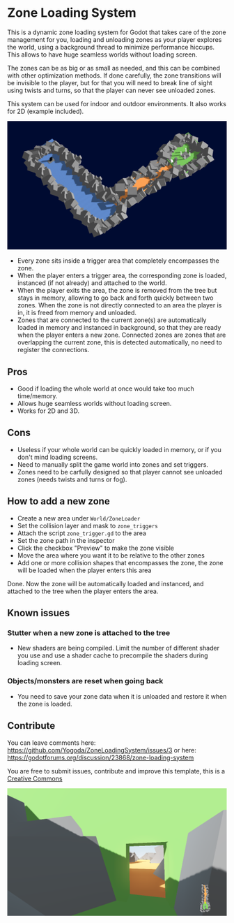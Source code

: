 # Zone Loading System

This is a dynamic zone loading system for Godot that takes care of the zone management for you, loading and unloading zones as your player explores the world, using a background thread to minimize performance hiccups. This allows to have huge seamless worlds without loading screen.

The zones can be as big or as small as needed, and this can be combined with other optimization methods. If done carefully, the zone transitions will be invisible to the player, but for that you will need to break line of sight using twists and turns, so that the player can never see unloaded zones.

This system can be used for indoor and outdoor environments. It also works for 2D (example included).

![Test image](screenshots/world.png)

- Every zone sits inside a trigger area that completely encompasses the zone.
- When the player enters a trigger area, the corresponding zone is loaded, instanced (if not already) and attached to the world.
- When the player exits the area, the zone is removed from the tree but stays in memory, allowing to go back and forth quickly between two zones. When the zone is not directly connected to an area the player is in, it is freed from memory and unloaded.
- Zones that are connected to the current zone(s) are automatically loaded in memory and instanced in background, so that they are ready when the player enters a new zone. Connected zones are zones that are overlapping the current zone, this is detected automatically, no need to register the connections.

## Pros
- Good if loading the whole world at once would take too much time/memory.
- Allows huge seamless worlds without loading screen.
- Works for 2D and 3D.

## Cons
- Useless if your whole world can be quickly loaded in memory, or if you don't mind loading screens.
- Need to manually split the game world into zones and set triggers.
- Zones need to be carfully designed so that player cannot see unloaded zones (needs twists and turns or fog).

## How to add a new zone

- Create a new area under `World/ZoneLoader`
- Set the collision layer and mask to `zone_triggers`
- Attach the script `zone_trigger.gd` to the area
- Set the zone path in the inspector
- Click the checkbox "Preview" to make the zone visible
- Move the area where you want it to be relative to the other zones
- Add one or more collision shapes that encompasses the zone, the zone will be loaded when the player enters this area

Done. Now the zone will be automatically loaded and instanced, and attached to the tree when the player enters the area.

## Known issues

### Stutter when a new zone is attached to the tree
- New shaders are being compiled. Limit the number of different shader you use and use a shader cache to precompile the shaders during loading screen.

### Objects/monsters are reset when going back
- You need to save your zone data when it is unloaded and restore it when the zone is loaded.

## Contribute

You can leave comments here: https://github.com/Yogoda/ZoneLoadingSystem/issues/3 or here: https://godotforums.org/discussion/23868/zone-loading-system

You are free to submit issues, contribute and improve this template, this is a [Creative Commons](https://creativecommons.org/publicdomain/zero/1.0/)

![Test image](screenshots/demo.png)
